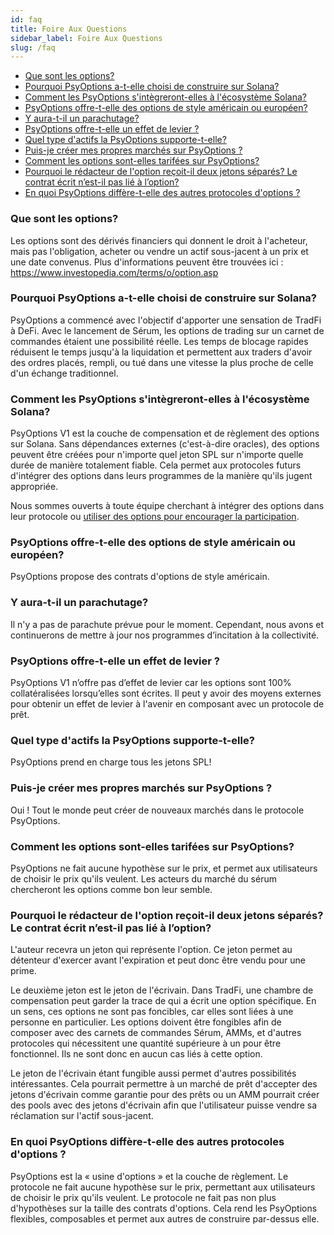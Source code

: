 ```yaml
---
id: faq
title: Foire Aux Questions
sidebar_label: Foire Aux Questions
slug: /faq
---
```


- [Que sont les options?](#what-are-options)
- [Pourquoi PsyOptions a-t-elle choisi de construire sur Solana?](#why-did-psyoptions-choose-to-build-on-solana)
- [Comment les PsyOptions s'intègreront-elles à l'écosystème Solana?](#how-will-psyoptions-fit-within-the-solana-ecosystem)
- [PsyOptions offre-t-elle des options de style américain ou européen?](#does-psyoptions-offer-american-or-european-style-options)
- [Y aura-t-il un parachutage?](#will-there-be-an-airdrop)
- [PsyOptions offre-t-elle un effet de levier ?](#does-psyoptions-offer-leverage)
- [Quel type d'actifs la PsyOptions supporte-t-elle?](#what-type-of-assets-does-psyoptions-support)
- [Puis-je créer mes propres marchés sur PsyOptions ?](#can-i-create-my-own-markets-on-psyoptions)
- [Comment les options sont-elles tarifées sur PsyOptions?](#how-are-options-priced-on-psyoptions)
- [Pourquoi le rédacteur de l'option reçoit-il deux jetons séparés? Le contrat écrit n’est-il pas lié à l’option?](#why-does-the-option-writer-receive-two-separate-tokens-isnt-the-written-contract-tied-to-the-option)
- [En quoi PsyOptions diffère-t-elle des autres protocoles d'options ?](#how-is-psyoptions-different-from-the-other-options-protocols-out-there)

### Que sont les options?

Les options sont des dérivés financiers qui donnent le droit à l'acheteur, mais pas l'obligation, acheter ou vendre un actif sous-jacent à un prix et une date convenus. Plus d'informations peuvent être trouvées ici : https://www.investopedia.com/terms/o/option.asp

### Pourquoi PsyOptions a-t-elle choisi de construire sur Solana?

PsyOptions a commencé avec l'objectif d'apporter une sensation de TradFi à DeFi. Avec le lancement de Sérum, les options de trading sur un carnet de commandes étaient une possibilité réelle. Les temps de blocage rapides réduisent le temps jusqu'à la liquidation et permettent aux traders d'avoir des ordres placés, rempli, ou tué dans une vitesse la plus proche de celle d'un échange traditionnel.

### Comment les PsyOptions s'intègreront-elles à l'écosystème Solana?

PsyOptions V1 est la couche de compensation et de règlement des options sur Solana. Sans dépendances externes (c'est-à-dire oracles), des options peuvent être créées pour n'importe quel jeton SPL sur n'importe quelle durée de manière totalement fiable. Cela permet aux protocoles futurs d'intégrer des options dans leurs programmes de la manière qu'ils jugent appropriée.

Nous sommes ouverts à toute équipe cherchant à intégrer des options dans leur protocole ou [utiliser des options pour encourager la participation](https://medium.com/psyoptions/the-options-are-limitless-58dddbd28cb4).

### PsyOptions offre-t-elle des options de style américain ou européen?

PsyOptions propose des contrats d'options de style américain.

### Y aura-t-il un parachutage?

Il n'y a pas de parachute prévue pour le moment. Cependant, nous avons et continuerons de mettre à jour nos programmes d’incitation à la collectivité.

### PsyOptions offre-t-elle un effet de levier ?

PsyOptions V1 n’offre pas d’effet de levier car les options sont 100% collatéralisées lorsqu’elles sont écrites. Il peut y avoir des moyens externes pour obtenir un effet de levier à l'avenir en composant avec un protocole de prêt.

### Quel type d'actifs la PsyOptions supporte-t-elle?

PsyOptions prend en charge tous les jetons SPL!

### Puis-je créer mes propres marchés sur PsyOptions ?

Oui ! Tout le monde peut créer de nouveaux marchés dans le protocole PsyOptions.

### Comment les options sont-elles tarifées sur PsyOptions?

PsyOptions ne fait aucune hypothèse sur le prix, et permet aux utilisateurs de choisir le prix qu'ils veulent. Les acteurs du marché du sérum chercheront les options comme bon leur semble.

### Pourquoi le rédacteur de l'option reçoit-il deux jetons séparés? Le contrat écrit n’est-il pas lié à l’option?

L'auteur recevra un jeton qui représente l'option. Ce jeton permet au détenteur d'exercer avant l'expiration et peut donc être vendu pour une prime.

Le deuxième jeton est le jeton de l'écrivain. Dans TradFi, une chambre de compensation peut garder la trace de qui a écrit une option spécifique. En un sens, ces options ne sont pas foncibles, car elles sont liées à une personne en particulier. Les options doivent être fongibles afin de composer avec des carnets de commandes Sérum, AMMs, et d'autres protocoles qui nécessitent une quantité supérieure à un pour être fonctionnel. Ils ne sont donc en aucun cas liés à cette option.

Le jeton de l'écrivain étant fungible aussi permet d'autres possibilités intéressantes. Cela pourrait permettre à un marché de prêt d'accepter des jetons d'écrivain comme garantie pour des prêts ou un AMM pourrait créer des pools avec des jetons d'écrivain afin que l'utilisateur puisse vendre sa réclamation sur l'actif sous-jacent.

### En quoi PsyOptions diffère-t-elle des autres protocoles d'options ?

PsyOptions est la « usine d'options » et la couche de règlement. Le protocole ne fait aucune hypothèse sur le prix, permettant aux utilisateurs de choisir le prix qu'ils veulent. Le protocole ne fait pas non plus d'hypothèses sur la taille des contrats d'options. Cela rend les PsyOptions flexibles, composables et permet aux autres de construire par-dessus elle.

